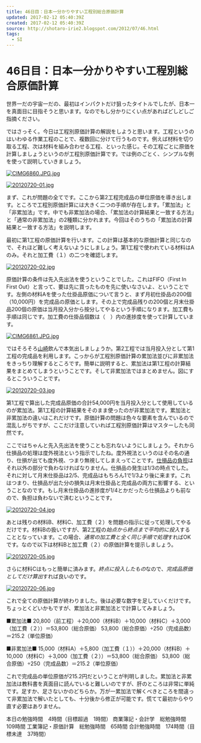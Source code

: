 ```yaml
---
title: 46日目：日本一分かりやすい工程別総合原価計算
updated: 2017-02-12 05:40:39Z
created: 2017-02-12 05:40:39Z
source: http://shotaro-irie2.blogspot.com/2012/07/46.html
tags:
  - SI
---
```


# 46日目：日本一分かりやすい工程別総合原価計算

世界一だの宇宙一だの、最初はインパクトだけ狙ったタイトルでしたが、日本一を真面目に目指そうと思います。なのでもし分かりにくい点があればどしどしご指摘ください。

ではさっそく。今日は工程別原価計算の解説をしようと思います。工程というのはいわゆる作業工程のことで、複数回に分けて行うものです。例えば材料を切り取る工程、次は材料を組み合わせる工程、といった感じ。その工程ごとに原価を計算しましょうというのが工程別原価計算です。では例のごとく、シンプルな例を使って説明していきましょう。

[![CIMG6860.JPG.jpg](../_resources/CIMG6860.JPG.jpg)](http://4.bp.blogspot.com/-U8_T9MbTtbo/UAlxOb64C7I/AAAAAAAAAS4/q4pdwiRB0A4/s1600/CIMG6860.JPG)

[![20120720-01.jpg](../_resources/20120720-01.jpg)](http://4.bp.blogspot.com/-VFzOmFdsxug/UAl3JNBZtII/AAAAAAAAATM/jwKw1uGhCWs/s1600/20120720-01.jpg)

まず、これが問題の全てです。ここから第2工程完成品の単位原価を導き出します。ところで工程別原価計算には大きく二つの手順が存在します。「累加法」と「非累加法」です。中でも非累加法の場合、「累加法の計算結果と一致する方法」と「通常の非累加法」の2種類に分かれます。今回はそのうちの「累加法の計算結果と一致する方法」を説明します。

最初に第1工程の原価計算を行います。この計算は基本的な原価計算と同じなので、それほど難しく考えないようにしましょう。第1工程で使われている材料はAのみ。それと加工費（１）の二つを確認します。

[![20120720-02.jpg](../_resources/20120720-02.jpg)](http://1.bp.blogspot.com/-ha6gpMa9o00/UAl6XDUMrZI/AAAAAAAAATc/mmprzi-z3T4/s1600/20120720-02.jpg)

原価計算の条件は先入先出法を使うということでした。これはFIFO（First In First Out）と言って、要は先に買ったものを先に使いなさいよ、ということです。左側の材料Aを使った仕掛品原価について言うと、まず月初仕掛品の200個（10,000円）を完成品の原価とします。その上で完成品残りの200個と月末仕掛品200個の原価は当月投入分から按分してやるという手順になります。加工費も手順は同じです。加工費の仕掛品個数は（　）内の進捗度を使って計算しています。

[![CIMG6861.JPG.jpg](../_resources/CIMG6861.JPG.jpg)](http://1.bp.blogspot.com/-hzbocvgrdIY/UAl89ijh6SI/AAAAAAAAATo/W8rpHP7bXAk/s1600/CIMG6861.JPG)

ではそろそろ[山崎](http://item.rakuten.co.jp/kawachi/333501/)飲んで本気出しましょうか。第2工程では当月投入分として第1工程の完成品を利用します。こっからが工程別原価計算の累加法並びに非累加法をきっちり理解するところです。簡単に説明すると、累加法は第1工程の計算結果をまとめてしまうということです。そして非累加法ではまとめません。図にするとこういうことです。

[![20120720-03.jpg](../_resources/20120720-03.jpg)](http://1.bp.blogspot.com/-dtC-PC371DI/UAmAL4EO4NI/AAAAAAAAAT0/23zbLz0Obnk/s1600/20120720-03.jpg)

第1工程で算出した完成品原価の合計54,000円を当月投入分として使用しているのが累加法。第1工程の計算結果をそのまま使ったのが非累加法です。累加法と非累加法の違いはこれだけです。原価計算の問題は色々な要素を含んでいるので混乱しがちですが、ここだけ注意していれば工程別原価計算はマスターしたも同然です。

ここではちゃんと先入先出法を使うことも忘れないようにしましょう。それから仕損品の処理は度外視法という指示でしたね。度外視法というのはその名の通り、仕損が出ても度外視、つまり無視してしまえってことです。[仕損品の負担](http://bokimasa.blog110.fc2.com/blog-entry-68.html)はそれ以外の部分で負わなければなりません。仕損品の発生は1/3の時点でした。それに対して月末仕掛品は2/5、完成品はもちろん1で1/3より後に来ます。これはつまり、仕損品が出た分の損失は月末仕掛品と完成品の両方に影響する、ということなのです。もし月末仕掛品の進捗度が1/4とかだったら仕損品よりも前なので、負担は負わないで済むということです。

[![20120720-04.jpg](../_resources/20120720-04.jpg)](http://3.bp.blogspot.com/-VP1Mhn9aOV8/UAmFqwwHoWI/AAAAAAAAAUA/7dKCdqWR8ss/s1600/20120720-04.jpg)

あとは残りの材料B、材料C、加工費（２）を問題の指示に従って処理してやるだけです。材料Bの扱いですが、第2工程の*始点から終点まで平均的に投入*することとなっています。この場合、*通常の加工費と全く同じ手順で処理*すればOKです。なので以下は材料Bと加工費（２）の原価計算を提示しましょう。

[![20120720-05.jpg](../_resources/20120720-05.jpg)](http://4.bp.blogspot.com/-M2cl93eDiLI/UAmGf7TXkSI/AAAAAAAAAUI/ANnnsmC_4BM/s1600/20120720-05.jpg)

さらに材料Cはもっと簡単に済みます。*終点に投入したもの*なので、*完成品原価としてだけ算出*すれば良いのです。

[![20120720-06.jpg](../_resources/20120720-06.jpg)](http://1.bp.blogspot.com/-sdqv3A_yvd4/UAmHBVsYkII/AAAAAAAAAUQ/NU-VonrAibY/s1600/20120720-06.jpg)

これで全ての原価計算が終わりました。後は必要な数字を足していくだけです。ちょっとくどいかもですが、累加法と非累加法とで計算してみましょう。

■累加法■
20,800（前工程）＋20,000（材料B）＋10,000（材料C）＋3,000（加工費（２））＝53,800（総合原価）
53,800（総合原価）÷250（完成品数）＝215.2（単位原価）

■非累加法■
15,000（材料A）＋5,800（加工費（１））＋20,000（材料B）＋10,000（材料C）＋3,000（加工費（２））＝53,800（総合原価）
53,800（総合原価）÷250（完成品数）＝215.2（単位原価）

これで完成品の単位原価が215.2円だということが判明しました。累加法と非累加法は教科書を真面目に読んでいると難しいのですが、肝のところは非常に単純です。足すか、足さないかのどちらか。万が一累加法で解くべきところを間違って非累加法で解いたとしても、十分後から修正が可能です。慌てて最初からやり直す必要はありません。

本日の勉強時間　4時間（目標超過　1時間）
商業簿記・会計学　総勉強時間　109時間
工業簿記・原価計算　総勉強時間　65時間
合計勉強時間　174時間（目標未達　37時間）